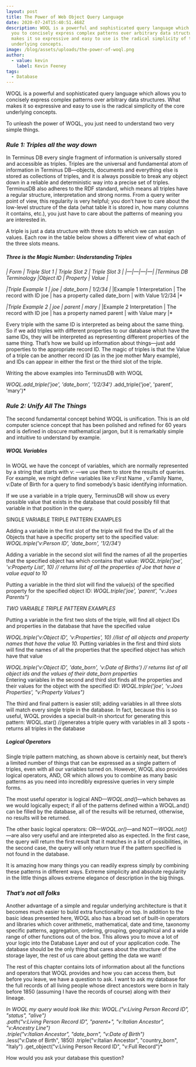 ```yaml
---
layout: post
title: The Power of Web Object Query Language
date: 2020-07-24T15:40:51.468Z
description: WOQL is a powerful and sophisticated query language which allows
  you to concisely express complex patterns over arbitrary data structures. What
  makes it so expressive and easy to use is the radical simplicity of the core
  underlying concepts.
image: /blog/assets/uploads/the-power-of-woql.png
author:
  - value: kevin
    label: Kevin Feeney
tags:
  - Database
---
```

WOQL is a powerful and sophisticated query language which allows you to concisely express complex patterns over arbitrary data structures. What makes it so expressive and easy to use is the radical simplicity of the core underlying concepts.

To unleash the power of WOQL, you just need to understand two very simple things.

### ***Rule 1: Triples all the way down***

In Terminus DB every single fragment of information is universally stored and accessible as triples. Triples are the universal and fundamental atom of information in Terminus DB—objects, documents and everything else is stored as collections of triples, and it is always possible to break any object down in a reliable and deterministic way into a precise set of triples. TerminusDB also adheres to the RDF standard, which means all triples have a regular structure, interpretation and strong norms. From a query writer point of view, this regularity is very helpful; you don’t have to care about the low-level structure of the data (what table it is stored in, how many columns it contains, etc.), you just have to care about the patterns of meaning you are interested in.

A triple is just a data structure with three slots to which we can assign values. Each row in the table below shows a different view of what each of the three slots means.

##### Three is the Magic Number: Understanding Triples

*\| Form | Triple Slot 1 | Triple Slot 2 | Triple Slot 3 | |—|—|—|—| |Terminus DB Terminology |Object ID | Property | Value |*

*\|Triple Example 1 | joe | date_born | 1/2/34 |*
\|Example 1 Interpretation | The record with ID joe | has a property called date_born | with Value 1/2/34 |* 

*\|Triple Example 2 | joe | parent | mary |* 
\|Example 2 Interpretation | The record with ID joe | has a property named parent | with Value mary |*

Every triple with the same ID is interpreted as being about the same thing. So if we add triples with different properties to our database which have the same IDs, they will be interpreted as representing different properties of the same thing. That’s how we build up information about things—just add properties to the appropriate record ID. The magic of triples is that the Value of a triple can be another record ID (as in the joe mother Mary example), and IDs can appear in either the first or the third slot of the triple.

Writing the above examples into TerminusDB with WOQL

*WOQL.add_triple('joe', 'date_born', '1/2/34')* 
.add_triple('joe', 'parent', 'mary')*

### ***Rule 2: Unify All The Things***

The second fundamental concept behind WOQL is unification. This is an old computer science concept that has been polished and refined for 60 years and is defined in obscure mathematical jargon, but it is remarkably simple and intuitive to understand by example.

##### WOQL Variables

In WOQL we have the concept of variables, which are normally represented by a string that starts with v: —we use them to store the results of queries. For example, we might define variables like v:First Name , v:Family Name, v:Date of Birth for a query to find somebody’s basic identifying information.

If we use a variable in a triple query, TerminusDB will show us every possible value that exists in the database that could possibly fill that variable in that position in the query.

SINGLE VARIABLE TRIPLE PATTERN EXAMPLES 

Adding a variable in the first slot of the triple will find the IDs of all the Objects that have a specific property set to the specified value: *WOQL.triple('v:Person ID', 'date_born', '1/2/34')*

Adding a variable in the second slot will find the names of all the properties that the specified object has which contains that value: *WOQL.triple('joe', 'v:Property List', 10)  // returns list of all the properties of Joe that have a value equal to 10* 

 Putting a variable in the third slot will find the value(s) of the specified property for the specified object ID: *WOQL.triple('joe', 'parent', "v:Joes Parents")*  

*TWO VARIABLE TRIPLE PATTERN EXAMPLES* 

Putting a variable in the first two slots of the triple, will find all object IDs and properties in the database that have the specified value

 *WOQL.triple('v:Object ID', 'v:Properties', 10) //list of all objects and property names that have the value 10.* Putting variables in the first and third slots will find the names of all the properties that the specified object has which have that value

*WOQL.triple('v:Object ID', 'date_born', 'v:Date of Births')  // returns list of all object ids and the values of their date_born properties*\
Entering variables in the second and third slot finds all the properties and their values for the object with the specified ID: *WOQL.triple('joe', 'v:Joes Properties', "v:Property Values")*  

The third and final pattern is easier still; adding variables in all three slots will match every single triple in the database. In fact, because this is so useful, WOQL provides a special built-in shortcut for generating this pattern: WOQL.star() //generates a triple query with variables in all 3 spots - returns all triples in the database

##### Logical Operators

Single triple pattern matching, as shown above is certainly neat, but there’s a limited number of things that can be expressed as a single pattern of triples, even with all our variables turned on. However, WOQL also provides logical operators, AND, OR which allows you to combine as many basic patterns as you need into incredibly expressive queries in very simple forms.

The most useful operator is logical AND—*WOQL.and()*—which behaves as we would logically expect; if all of the patterns defined within a WOQL.and() can be filled by the database, all of the results will be returned, otherwise, no results will be returned.

The other basic logical operators: OR—*WOQL.or()*—and NOT—*WOQL.not()*—are also very useful and are interpreted also as expected. In the first case, the query will return the first result that it matches in a list of possibilities, in the second case, the query will only return true if the pattern specified is not found in the database.

It is amazing how many things you can readily express simply by combining these patterns in different ways. Extreme simplicity and absolute regularity in the little things allows extreme elegance of description in the big things.

### ***That’s not all folks***

Another advantage of a simple and regular underlying architecture is that it becomes much easier to build extra functionality on top. In addition to the basic ideas presented here, WOQL also has a broad set of built-in operators and libraries which cover arithmetic, mathematical, date and time, taxonomy specific patterns, aggregation, ordering, grouping, geographical and a wide range of other functions out of the box. This allows you to move a lot of your logic into the Database Layer and out of your application code. The database should be the only thing that cares about the structure of the storage layer, the rest of us care about getting the data we want!

The rest of this chapter contains lots of information about all the functions and operators that WOQL provides and how you can access them, but before you leave, we have a question to ask. I want to ask my database for the full records of all living people whose direct ancestors were born in Italy before 1850 (assuming I have the records of course) along with their lineage.

*In WOQL my query would look like this: WOQL.("v:Living Person Record ID", "status", "alive")    	
.path("v:Living Person Record ID", "parent+", "v:Italian Ancestor", "v:Ancestry Line")    	
.triple("v:Italian Ancestor", "date_born", "v:Date of Birth")*  
.less("v:Date of Birth", 1850)
.triple("v:Italian Ancestor", "country_born", "Italy")
.get_object("v:Living Person Record ID", "v:Full Record")*

How would you ask your database this question?